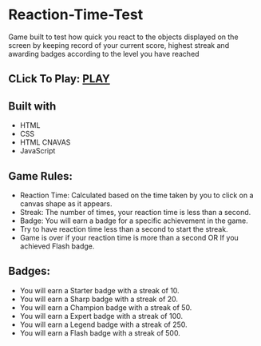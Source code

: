 # Reaction-Time-Test
Game built to test how quick you react to the objects displayed on the screen by keeping record of your current score, highest streak and awarding badges according to the level you have reached

## CLick To Play: [PLAY](https://swoyam1.github.io/Reaction-Time-Test-GAME/)

## Built with

* HTML
* CSS
* HTML CNAVAS
* JavaScript

## Game Rules:

* Reaction Time: Calculated based on the time taken by you to click on a canvas shape as it appears.
* Streak: The number of times, your reaction time is less than a second.
* Badge: You will earn a badge for a specific achievement in the game.
* Try to have reaction time less than a second to start the streak.
* Game is over if your reaction time is more than a second OR If you achieved Flash badge.

## Badges:

* You will earn a Starter badge with a streak of 10.
* You will earn a Sharp badge with a streak of 20.
* You will earn a Champion badge with a streak of 50.
* You will earn a Expert badge with a streak of 100.
* You will earn a Legend badge with a streak of 250.
* You will earn a Flash badge with a streak of 500.


